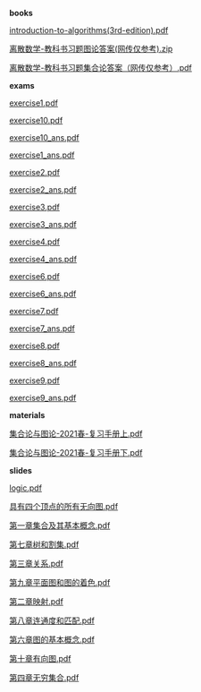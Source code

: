 <!-- tabs:start -->
**books**

[introduction-to-algorithms(3rd-edition).pdf](https://raw.gitmirror.com/HIT-OpenCS/CS_Courses/main/大一/集合论与图论/books/introduction-to-algorithms(3rd-edition).pdf)

[离散数学-教科书习题图论答案(网传仅参考).zip](https://raw.gitmirror.com/HIT-OpenCS/CS_Courses/main/大一/集合论与图论/books/离散数学-教科书习题图论答案(网传仅参考).zip)

[离散数学-教科书习题集合论答案（网传仅参考）.pdf](https://raw.gitmirror.com/HIT-OpenCS/CS_Courses/main/大一/集合论与图论/books/离散数学-教科书习题集合论答案（网传仅参考）.pdf)

**exams**

[exercise1.pdf](https://raw.gitmirror.com/HIT-OpenCS/CS_Courses/main/大一/集合论与图论/exams/exercise1.pdf)

[exercise10.pdf](https://raw.gitmirror.com/HIT-OpenCS/CS_Courses/main/大一/集合论与图论/exams/exercise10.pdf)

[exercise10_ans.pdf](https://raw.gitmirror.com/HIT-OpenCS/CS_Courses/main/大一/集合论与图论/exams/exercise10_ans.pdf)

[exercise1_ans.pdf](https://raw.gitmirror.com/HIT-OpenCS/CS_Courses/main/大一/集合论与图论/exams/exercise1_ans.pdf)

[exercise2.pdf](https://raw.gitmirror.com/HIT-OpenCS/CS_Courses/main/大一/集合论与图论/exams/exercise2.pdf)

[exercise2_ans.pdf](https://raw.gitmirror.com/HIT-OpenCS/CS_Courses/main/大一/集合论与图论/exams/exercise2_ans.pdf)

[exercise3.pdf](https://raw.gitmirror.com/HIT-OpenCS/CS_Courses/main/大一/集合论与图论/exams/exercise3.pdf)

[exercise3_ans.pdf](https://raw.gitmirror.com/HIT-OpenCS/CS_Courses/main/大一/集合论与图论/exams/exercise3_ans.pdf)

[exercise4.pdf](https://raw.gitmirror.com/HIT-OpenCS/CS_Courses/main/大一/集合论与图论/exams/exercise4.pdf)

[exercise4_ans.pdf](https://raw.gitmirror.com/HIT-OpenCS/CS_Courses/main/大一/集合论与图论/exams/exercise4_ans.pdf)

[exercise6.pdf](https://raw.gitmirror.com/HIT-OpenCS/CS_Courses/main/大一/集合论与图论/exams/exercise6.pdf)

[exercise6_ans.pdf](https://raw.gitmirror.com/HIT-OpenCS/CS_Courses/main/大一/集合论与图论/exams/exercise6_ans.pdf)

[exercise7.pdf](https://raw.gitmirror.com/HIT-OpenCS/CS_Courses/main/大一/集合论与图论/exams/exercise7.pdf)

[exercise7_ans.pdf](https://raw.gitmirror.com/HIT-OpenCS/CS_Courses/main/大一/集合论与图论/exams/exercise7_ans.pdf)

[exercise8.pdf](https://raw.gitmirror.com/HIT-OpenCS/CS_Courses/main/大一/集合论与图论/exams/exercise8.pdf)

[exercise8_ans.pdf](https://raw.gitmirror.com/HIT-OpenCS/CS_Courses/main/大一/集合论与图论/exams/exercise8_ans.pdf)

[exercise9.pdf](https://raw.gitmirror.com/HIT-OpenCS/CS_Courses/main/大一/集合论与图论/exams/exercise9.pdf)

[exercise9_ans.pdf](https://raw.gitmirror.com/HIT-OpenCS/CS_Courses/main/大一/集合论与图论/exams/exercise9_ans.pdf)

**materials**

[集合论与图论-2021春-复习手册上.pdf](https://raw.gitmirror.com/HIT-OpenCS/CS_Courses/main/大一/集合论与图论/materials/集合论与图论-2021春-复习手册上.pdf)

[集合论与图论-2021春-复习手册下.pdf](https://raw.gitmirror.com/HIT-OpenCS/CS_Courses/main/大一/集合论与图论/materials/集合论与图论-2021春-复习手册下.pdf)

**slides**

[logic.pdf](https://raw.gitmirror.com/HIT-OpenCS/CS_Courses/main/大一/集合论与图论/slides/logic.pdf)

[具有四个顶点的所有无向图.pdf](https://raw.gitmirror.com/HIT-OpenCS/CS_Courses/main/大一/集合论与图论/slides/具有四个顶点的所有无向图.pdf)

[第一章集合及其基本概念.pdf](https://raw.gitmirror.com/HIT-OpenCS/CS_Courses/main/大一/集合论与图论/slides/第一章集合及其基本概念.pdf)

[第七章树和割集.pdf](https://raw.gitmirror.com/HIT-OpenCS/CS_Courses/main/大一/集合论与图论/slides/第七章树和割集.pdf)

[第三章关系.pdf](https://raw.gitmirror.com/HIT-OpenCS/CS_Courses/main/大一/集合论与图论/slides/第三章关系.pdf)

[第九章平面图和图的着色.pdf](https://raw.gitmirror.com/HIT-OpenCS/CS_Courses/main/大一/集合论与图论/slides/第九章平面图和图的着色.pdf)

[第二章映射.pdf](https://raw.gitmirror.com/HIT-OpenCS/CS_Courses/main/大一/集合论与图论/slides/第二章映射.pdf)

[第八章连通度和匹配.pdf](https://raw.gitmirror.com/HIT-OpenCS/CS_Courses/main/大一/集合论与图论/slides/第八章连通度和匹配.pdf)

[第六章图的基本概念.pdf](https://raw.gitmirror.com/HIT-OpenCS/CS_Courses/main/大一/集合论与图论/slides/第六章图的基本概念.pdf)

[第十章有向图.pdf](https://raw.gitmirror.com/HIT-OpenCS/CS_Courses/main/大一/集合论与图论/slides/第十章有向图.pdf)

[第四章无穷集合.pdf](https://raw.gitmirror.com/HIT-OpenCS/CS_Courses/main/大一/集合论与图论/slides/第四章无穷集合.pdf)

<!-- tabs:end -->